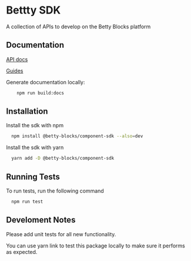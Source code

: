 # Bettty SDK

A collection of APIs to develop on the Betty Blocks platform

## Documentation

[API docs](https://bettyblocks.github.io/component-sdk/modules.html)

[Guides](https://github.com/bettyblocks/cli/wiki/Components:Prefabs-(Experimental))

Generate documentation locally:

```bash
    npm run build:docs
```

## Installation

Install the sdk with npm

```bash
  npm install @betty-blocks/component-sdk --also=dev
```

Install the sdk with yarn

```bash
  yarn add -D @betty-blocks/component-sdk
```

## Running Tests

To run tests, run the following command

```bash
  npm run test
```

## Develoment Notes

Please add unit tests for all new functionality.

You can use yarn link to test this package locally to make sure
it performs as expected.
